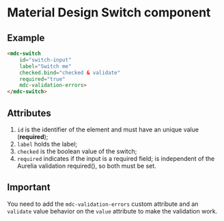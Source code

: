 
# Material Design Switch component

## Example

```html
<mdc-switch 
    id="switch-input" 
    label="Switch me" 
    checked.bind="checked & validate" 
    required="true" 
    mdc-validation-errors>
</mdc-switch>
```

## Attributes

1. `id` is the identifier of the element and must have an unique value (**required**);
2. `label` holds the label;
3. `checked` is the boolean value of the switch;
4. `required` indicates if the input is a required field; is independent of the Aurelia validation required(), so both must be set.

## Important

You need to add the `mdc-validation-errors` custom attribute and an `validate` value behavior on the `value` attribute to make the validation work.
